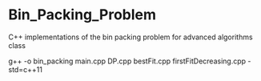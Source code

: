 # Bin_Packing_Problem
C++ implementations of the bin packing problem for advanced algorithms class

g++ -o bin_packing main.cpp DP.cpp bestFit.cpp firstFitDecreasing.cpp -std=c++11
